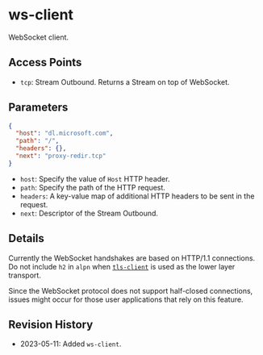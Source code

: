 # ws-client

WebSocket client.

## Access Points

- `tcp`: Stream Outbound. Returns a Stream on top of WebSocket.

## Parameters

```json
{
  "host": "dl.microsoft.com",
  "path": "/",
  "headers": {},
  "next": "proxy-redir.tcp"
}
```

- `host`: Specify the value of `Host` HTTP header.
- `path`: Specify the path of the HTTP request.
- `headers`: A key-value map of additional HTTP headers to be sent in the request.
- `next`: Descriptor of the Stream Outbound.

## Details

Currently the WebSocket handshakes are based on HTTP/1.1 connections. Do not include `h2` in `alpn` when [`tls-client`](./tls-client.md) is used as the lower layer transport.

Since the WebSocket protocol does not support half-closed connections, issues might occur for those user applications that rely on this feature.

## Revision History

- 2023-05-11: Added `ws-client`.
